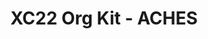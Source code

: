---
title: XC22 Org Kit - ACHES
redirect_to: https://drive.google.com/drive/folders/1Sg8ujVWDv5frEYv1lDUxWS4vKpbmF4QN?usp=sharing
redirect_from: 
  - /XC22_ACHES_OrgKit
  - /xc22_aches_orgkit
---